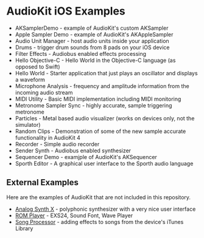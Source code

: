 # AudioKit iOS Examples

* AKSamplerDemo - example of AudioKit's custom AKSampler
* Apple Sampler Demo - example of AudioKit's AKAppleSampler
* Audio Unit Manager - host audio units inside your application
* Drums - trigger drum sounds from 8 pads on your iOS device
* Filter Effects - Audiobus enabled effects processing
* Hello Objective-C - Hello World in the Objective-C language (as opposed to Swift)
* Hello World - Starter application that just plays an oscillator and displays a waveform
* Microphone Analysis - frequency and amplitude information from the incoming audio stream
* MIDI Utility - Basic MIDI implementation including MIDI monitoring
* Metronome Sampler Sync - highly accurate, sample triggering metronome
* Particles - Metal based audio visualizer (works on devices only, not the simulator)
* Random Clips - Demonstration of some of the new sample accurate functionality in AudioKit 4
* Recorder - Simple audio recorder
* Sender Synth - Audiobus enabled synthesizer
* Sequencer Demo - examjple of AudioKit's AKSequencer
* Sporth Editor - A graphical user interface to the Sporth audio language

## External Examples

Here are the examples of AudioKit that are not included in this repository.

* [Analog Synth X](https://github.com/AudioKit/AnalogSynthX) - polyphonic synthesizer with a very nice user interface
* [ROM Player](https://github.com/AudioKit/ROMPlayer) - EXS24, Sound Font, Wave Player
* [Song Processor](http://github.com/AudioKit/SongProcessor) - adding effects to songs from the device's iTunes Library
